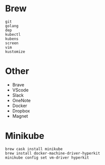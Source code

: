 # Brew

```
git
golang
dep
kubectl
kubens
screen
vim
kustomize
```

# Other
* Brave
* VScode
* Slack
* OneNote
* Docker
* Dropbox
* Magnet

# Minikube
```
brew cask install minikube
brew install docker-machine-driver-hyperkit
minikube config set vm-driver hyperkit
```